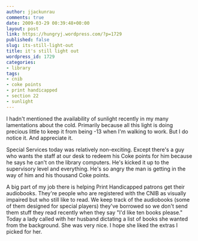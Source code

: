 ```yaml
---
author: jjackunrau
comments: true
date: 2009-03-29 00:39:48+00:00
layout: post
link: https://hungryj.wordpress.com/?p=1729
published: false
slug: its-still-light-out
title: it's still light out
wordpress_id: 1729
categories:
- library
tags:
- cnib
- coke points
- print handicapped
- section 22
- sunlight
---
```


I hadn't mentioned the availability of sunlight recently in my many lamentations about the cold. Primarily because all this light is doing precious little to keep it from being -13 when I'm walking to work. But I do notice it. And appreciate it.

Special Services today was relatively non-exciting. Except there's a guy who wants the staff at our desk to redeem his Coke points for him because he says he can't on the library computers. He's kicked it up to the supervisory level and everything. He's so angry the man is getting in the way of him and his thousand Coke points.

A big part of my job there is helping Print Handicapped patrons get their audiobooks. They're people who are registered with the CNIB as visually impaired but who still like to read. We keep track of the audiobooks (some of them designed for special players) they've borrowed so we don't send them stuff they read recently when they say "I'd like ten books please." Today a lady called with her husband dictating a list of books she wanted from the background. She was very nice. I hope she liked the extras I picked for her.
